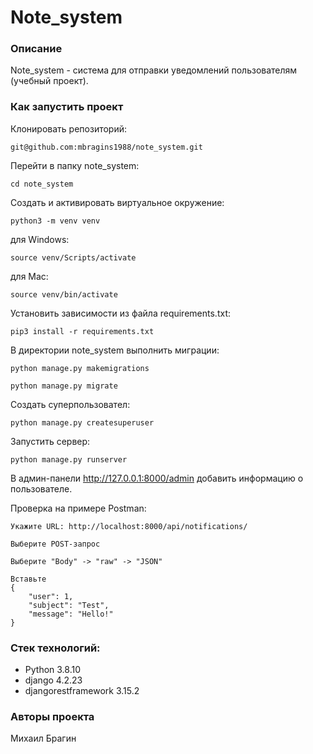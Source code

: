 # Note_system

### Описание 
Note_system - система для отправки уведомлений пользователям (учебный проект).

### Как запустить проект

Клонировать репозиторий:

```
git@github.com:mbragins1988/note_system.git  
```

Перейти в папку note_system:

```
cd note_system
```

Cоздать и активировать виртуальное окружение:

```
python3 -m venv venv
```
для Windows:
```
source venv/Scripts/activate
```
для Mac:
```
source venv/bin/activate
```

Установить зависимости из файла requirements.txt:

```
pip3 install -r requirements.txt
```

В директории note_system выполнить миграции:

```
python manage.py makemigrations
```
```
python manage.py migrate
```

Создать суперпользовател:

```
python manage.py createsuperuser
```

Запустить сервер:

```
python manage.py runserver  
```

В админ-панели http://127.0.0.1:8000/admin добавить информацию о пользователе.


Проверка на примере Postman:

```
Укажите URL: http://localhost:8000/api/notifications/  
```
```
Выберите POST-запрос
```
```
Выберите "Body" -> "raw" -> "JSON"  
```
```
Вставьте
{
    "user": 1,
    "subject": "Test",
    "message": "Hello!"
} 
```

### Стек технологий:
- Python 3.8.10
- django 4.2.23
- djangorestframework 3.15.2

### Авторы проекта
Михаил Брагин



